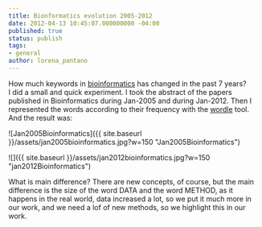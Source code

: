 ```yaml
---
title: Bionformatics evolution 2005-2012
date: 2012-04-13 10:45:07.000000000 -04:00
published: true
status: publish
tags:
- general
author: lorena_pantano
---
```


How much keywords in [bioinformatics](http://en.wikipedia.org/wiki/Bioinformatics "bioinformatics") has changed in the past 7 years?  
I did a small and quick experiment. I took the abstract of the papers published in Bioinformatics during Jan-2005 and during Jan-2012\. Then I represented the words according to their frequency with the [wordle](http://www.wordle.net/ "wordle") tool. And the result was:

![Jan2005Bioinformatics]({{ site.baseurl }}/assets/jan2005bioinformatics.jpg?w=150 "Jan2005Bioinformatics")

![]({{ site.baseurl }}/assets/jan2012bioinformatics.jpg?w=150 "jan2012Bioinformatics")

What is main difference? There are new concepts, of course, but the main difference is the size of the word DATA and the word METHOD, as it happens in the real world, data increased a lot, so we put it much more in our work, and we need a lof of new methods, so we highlight this in our work.
